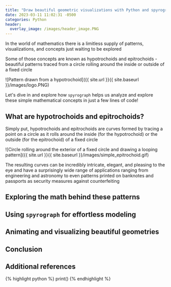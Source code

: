 ```yaml
---
title: "Draw beautiful geometric visualizations with Python and spyrograph"
date: 2023-03-11 11:02:31 -0500
categories: Python
header:
  overlay_image: /images/header_image.PNG
---
```


In the world of mathematics there is a limitless supply of patterns, visualizations, and concepts just waiting to be explored

Some of those concepts are known as hypotrochoids and epitrochoids - beautiful patterns traced from a circle rolling around the inside or outside of a fixed circle

![Pattern drawn from a hypotrochoid]({{ site.url }}{{ site.baseurl }}/images/logo.PNG)

Let's dive in and explore how `spyrograph` helps us analyze and explore these simple mathematical concepts in just a few lines of code!

## What are hypotrochoids and epitrochoids?

Simply put, hypotrochoids and epitrochoids are curves formed by tracing a point on a circle as it rolls around the inside (for the hypotrochoid) or the outside (for the epitrochoid) of a fixed circle

![Circle rolling around the exterior of a fixed circle and drawing a looping pattern]({{ site.url }}{{ site.baseurl }}/images/simple_epitrochoid.gif)

The resulting curves can be incredibly intricate, elegant, and pleasing to the eye and have a surprisingly wide range of applications ranging from engineering and astronomy to even patterns printed on banknotes and passports as security measures against counterfeiting

## Exploring the math behind these patterns

## Using `spyrograph` for effortless modeling

## Animating and visualizing beautiful geometries

## Conclusion

## Additional references

{% highlight python %}
print()
{% endhighlight %}
